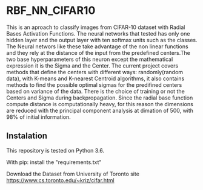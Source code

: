 # RBF_NN_CIFAR10

This is an aproach to classify images from CIFAR-10 dataset with Radial Bases Activation Functions. The neural networks that tested has only one hidden layer and the output layer with ten softmax units such as the classes. The Neural networs like these take advantage of the non linear functions and they rely at the distance of the input from the predefined centers.The two base hyperparameters of this neuron except the mathematical expression it is the Sigma and the Center. The current project covers methods that define the centers with different ways: randomly(random data), with K-means and K-nearest Centroid algorithms, it also contains methods to find the possible optimal sigmas for the predifined centers based on variance of the data. There is the choice of training or not the Centers and Sigma during backpropagation. Since the radial base function compute distance is computationally heavy, for this reason the dimensions are reduced with the principal component analysis at dimation of 500, with 98% of initial information.

## Instalation

This repository is tested on Python 3.6.

With pip: install the "requirements.txt"

Download the Dataset from University of Toronto site https://www.cs.toronto.edu/~kriz/cifar.html
